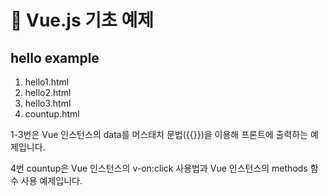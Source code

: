 # 🔸 Vue.js 기초 예제

## hello example

1. hello1.html
2. hello2.html
3. hello3.html
4. countup.html

1-3번은 Vue 인스턴스의 data를 머스태치 문법({{}})을 이용해 프론트에 출력하는 예제입니다.

4번 countup은 Vue 인스턴스의 v-on:click 사용법과 Vue 인스턴스의 methods 함수 사용 예제입니다.
